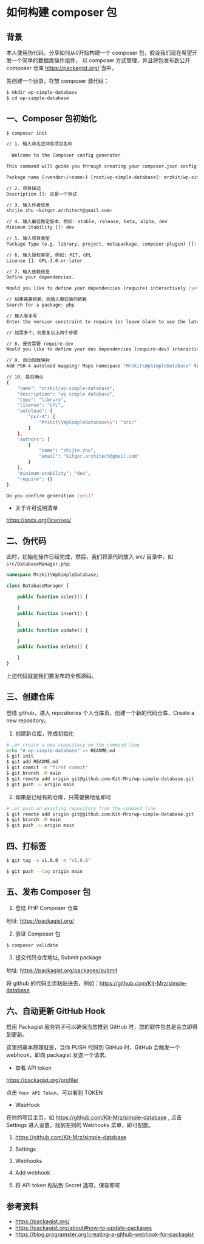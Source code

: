 # 如何构建 composer 包

## 背景

本人使用伪代码，分享如何从0开始构建一个 composer 包，假设我们现在希望开发一个简单的数据库操作组件，
以 composer 方式管理，并且将包发布到公开 composer 仓库 https://packagist.org/ 当中。

先创建一个目录，存放 composer 源代码：

```sh
$ mkdir wp-simple-database
$ cd wp-simple-database
```

## 一、Composer 包初始化

```sh
$ composer init
```

```sh
// 1. 输入命名空间及项目名称
                                            
  Welcome to the Composer config generator  

This command will guide you through creating your composer.json config.

Package name (<vendor>/<name>) [root/wp-simple-database]: mrzkit/wp-simple-database

// 2. 项目描述
Description []: 这是一个测试

// 3. 输入作者信息
shijie.zhu <kitgor.architect@gmail.com>

// 4. 输入最低稳定版本，例如: stable, release, beta, alpha, dev
Minimum Stability []: dev

// 5. 输入项目类型
Package Type (e.g. library, project, metapackage, composer-plugin) []: library

// 6. 输入授权类型, 例如: MIT, GPL
License []: GPL-3.0-or-later

// 7. 输入依赖信息
Define your dependencies.

Would you like to define your dependencies (require) interactively [yes]? 

// 如果需要依赖，则输入要安装的依赖
Search for a package: php

// 输入版本号
Enter the version constraint to require (or leave blank to use the latest version): >=5.4.0

// 如需多个，则重复以上两个步骤

// 8. 是否需要 require-dev
Would you like to define your dev dependencies (require-dev) interactively [yes]?

// 9. 自动加载映射
Add PSR-4 autoload mapping? Maps namespace "Mrzkit\WpSimpleDatabase" to the entered relative path. [src/, n to skip]: src/

// 10. 最后确认
{
    "name": "mrzkit/wp-simple-database",
    "description": "wp simple database",
    "type": "library",
    "license": "GPL",
    "autoload": {
        "psr-4": {
            "Mrzkit\\WpSimpleDatabase\\": "src/"
        }
    },
    "authors": [
        {
            "name": "shijie.zhu",
            "email": "kitgor.architect@gmail.com"
        }
    ],
    "minimum-stability": "dev",
    "require": {}
}

Do you confirm generation [yes]? 
```

* 关于许可说明清单

https://spdx.org/licenses/

## 二、伪代码

此时，初始化操作已经完成，然后，我们将源代码放入 src/ 目录中，如 `src/DatabaseManager.php`:

```php
namespace Mrzkit\WpSimpleDatabase;

class DatabaseManager {

    public function select() {

    }
    public function insert() {

    }
    public function update() {

    }
    public function delete() {

    }
}
```

上述代码就是我们要发布的全部源码。


## 三、创建仓库

登陆 github，进入 repositories 个人仓库页，创建一个新的代码仓库，Create a new repository。

1. 创建新仓库，完成初始化
```sh
# …or create a new repository on the command line
echo "# wp-simple-database" >> README.md
$ git init
$ git add README.md
$ git commit -m "first commit"
$ git branch -M main
$ git remote add origin git@github.com:Kit-Mrz/wp-simple-database.git
$ git push -u origin main
```

2. 如果是已经有的仓库，只需要换地址即可
```sh
# …or push an existing repository from the command line
$ git remote add origin git@github.com:Kit-Mrz/wp-simple-database.git
$ git branch -M main
$ git push -u origin main
```

## 四、打标签

```sh
$ git tag -a v1.0.0 -m "v1.0.0"

$ git push --tag origin main
```

## 五、发布 Composer 包

1. 登陆 PHP Composer 仓库

地址: https://packagist.org/

2. 验证 Composer 包

```sh
$ composer validate 
```

3. 提交代码仓库地址, Submit package

地址: https://packagist.org/packages/submit

将 github 的代码主页粘贴进去，例如：https://github.com/Kit-Mrz/simple-database

## 六、自动更新 GitHub Hook

启用 Packagist 服务钩子可以确保当您推到 GitHub 时，您的软件包总是会立即得到更新。

这里的基本原理就是，当你 PUSH 代码到 GitHub 时，GitHub 会触发一个 webhook，即向 packagist 发送一个请求。

- 查看 API token

https://packagist.org/profile/

点击 `Your API Token`，可以看到 TOKEN

- WebHook

在你的项目主页，如 https://github.com/Kit-Mrz/simple-database , 点击 Settings 进入设置，找到左则的 Webhooks 菜单，即可配置。

1. https://github.com/Kit-Mrz/simple-database

2. Settings

3. Webhooks

4. Add webhook

5. 将 API token 粘贴到 Secret 选项，保存即可

## 参考资料

- https://packagist.org/
- https://packagist.org/about#how-to-update-packages
- https://blog.programster.org/creating-a-github-webhook-for-packagist
